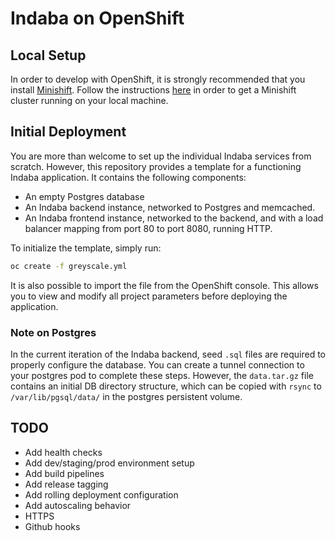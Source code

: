 # Indaba on OpenShift

## Local Setup
In order to develop with OpenShift, it is strongly recommended that you install [Minishift](https://github.com/minishift/minishift/).
Follow the instructions [here](https://docs.openshift.org/latest/minishift/getting-started/index.html) in order to get a Minishift
cluster running on your local machine.

## Initial Deployment
You are more than welcome to set up the individual Indaba services from scratch. However, this repository provides a template for
a functioning Indaba application. It contains the following components:
- An empty Postgres database
- An Indaba backend instance, networked to Postgres and memcached.
- An Indaba frontend instance, networked to the backend, and with a load balancer mapping from port 80 to port 8080, running HTTP.

To initialize the template, simply run:
```sh
oc create -f greyscale.yml
```
It is also possible to import the file from the OpenShift console. This allows you to view and modify all project parameters before deploying the application.

### Note on Postgres
In the current iteration of the Indaba backend, seed `.sql` files are required to properly configure the database. You can create a tunnel connection
to your postgres pod to complete these steps. However, the `data.tar.gz` file contains an initial DB directory structure, which can be copied with
`rsync` to `/var/lib/pgsql/data/` in the postgres persistent volume.

## TODO
- Add health checks
- Add dev/staging/prod environment setup
- Add build pipelines
- Add release tagging
- Add rolling deployment configuration
- Add autoscaling behavior
- HTTPS
- Github hooks

